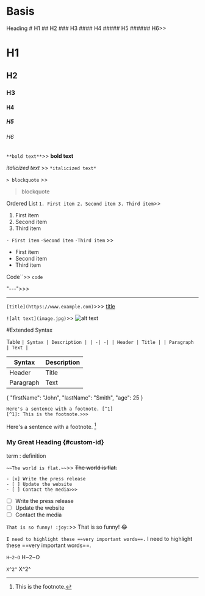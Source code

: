 # Basis


Heading # H1
        ## H2
        ### H3
        #### H4
        ##### H5
        ###### H6>>
# H1
## H2
### H3
#### H4
##### H5
###### H6

`**bold text**`>>
 **bold text**

*italicized text* >>
 `*italicized text*`

`> blockquote` >>
> blockquote

Ordered List 
`1. First item
2. Second item
3. Third item`>>
1. First item 
2. Second item
3. Third item

`- First item`
`-Second item`
`-Third item`  >>
- First item
- Second item
- Third item

Code``>> 
`code`


"---">>>

---


`[title](https://www.example.com)`>>>
[title](https://www.example.com)


`![alt text](image.jpg)`>>
![alt text](image.jpg)


#Extended Syntax

Table
`| Syntax | Description |
| -| -|
| Header | Title |
| Paragraph | Text |`

| Syntax | Description |
| - | -|
| Header | Title |
| Paragraph | Text |




{
  "firstName": "John",
  "lastName": "Smith",
  "age": 25
}
```
Here's a sentence with a footnote. [^1]
[^1]: This is the footnote.>>>
```
Here's a sentence with a footnote. [^1]
[^1]: This is the footnote.

### My Great Heading {#custom-id}

term 
: definition


`~~The world is flat.~~`>>
~~The world is flat.~~


```
- [x] Write the press release
- [ ] Update the website
- [ ] Contact the media>>>
```
- [ ] Write the press release
- [ ] Update the website
- [ ] Contact the media

`That is so funny! :joy:`>>
That is so funny! :joy:

```I need to highlight these ==very important words==.```
I need to highlight these ==very important words==.

`H~2~O`
H~2~O 

`X^2^`
X^2^